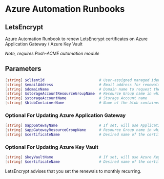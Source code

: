 # Azure Automation Runbooks

## LetsEncrypt

Azure Automation Runbook to renew LetsEncrypt certificates on Azure Application Gateway / Azure Key Vault

*Note, requires Posh-ACME automation module*

## Parameters
```PowerShell
[string] $clientId                         # User-assigned managed identity ClientId
[string] $emailAddress                     # Email address for renewals
[string] $domainName                       # Domain name to request the certificate for (i.e.: test.contoso.com)
[string] $storageAccountResourceGroupName  # Resource Group name in which the Storage Account resides
[string] $storageAccountName               # Storage Account name
[string] $blobContainerName                # Name of the blob container
```

### Optional For Updating Azure Application Gateway
```PowerShell
[string] $appGatewayName                   # If set, will use Application Gateway name
[string] $appGatewayResourceGroupName      # Resource Group name in which the Application Gateway resides
[string] $certificateName                  # Desired name of the certificate or name of the existing certificate
```

### Optional For Updating Azure Key Vault
```PowerShell
[string] $keyVaultName                     # If set, will use Azure Key Vault to store certificate
[string] $certificateName                  # Desired name of the certificate or name of the existing certificate
```

LetsEncrypt advises that you set the renewals to monthly recurring.